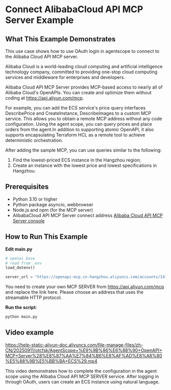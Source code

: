# Connect AlibabaCloud API MCP Server Example

## What This Example Demonstrates

This use case shows how to use OAuth login in agentscope to connect to the Alibaba Cloud API MCP server.

Alibaba Cloud is a world-leading cloud computing and artificial intelligence technology company, committed to providing one-stop cloud computing services and middleware for enterprises and developers.

Alibaba Cloud API MCP Server provides MCP-based access to nearly all of Alibaba Cloud's OpenAPIs. You can create and optimize them without coding at <https://api.aliyun.com/mcp>.

For example, you can add the ECS service's price query interfaces DescribePrice and CreateInstance, DescribeImages to a custom MCP service. This allows you to obtain a remote MCP address without any code configuration. Using the agent scope, you can query prices and place orders from the agent.In addition to supporting atomic OpenAPI, it also supports encapsulating Terraform HCL as a remote tool to achieve deterministic orchestration.

After adding the sample MCP, you can use queries similar to the following:
1. Find the lowest-priced ECS instance in the Hangzhou region;
2. Create an instance with the lowest price and lowest specifications in Hangzhou.


## Prerequisites

- Python 3.10 or higher
- Python package asyncio, webbrowser
- Node.js and npm (for the MCP server)
- AlibabaCloud API MCP Server connect address [Alibaba Cloud API MCP Server console](https://api.aliyun.com/mcp)

## How to Run This Example

**Edit main.py**

```python
# openai base   
# read from .env
load_dotenv()

server_url = "https://openapi-mcp.cn-hangzhou.aliyuncs.com/accounts/14******/custom/****/id/KXy******/mcp"
```


You need to create your own MCP SERVER from https://api.aliyun.com/mcp and replace the link here. Please choose an address that uses the streamable HTTP protocol.


**Run the script**:
```bash
python main.py
```

## Video example

<https://help-static-aliyun-doc.aliyuncs.com/file-manage-files/zh-CN/20250911/otcfsk/AgentScope+%E9%9B%86%E6%88%90+OpenAPI+MCP+Server%28%E8%87%AA%E7%84%B6%E8%AF%AD%E8%A8%80%E5%88%9B%E5%BB%BA+ECS%29.mp4>

This video demonstrates how to complete the configuration in the agent scope using the Alibaba Cloud API MCP SERVER service. After logging in through OAuth, users can create an ECS instance using natural language.